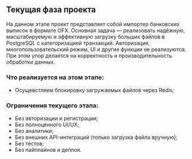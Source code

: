 ## Текущая фаза проекта

На данном этапе проект представляет собой импортер банковских выписок в формате OFX. Основная задача — реализовать надёжную, масштабируемую и эффективную загрузку больших файлов в PostgreSQL с категоризацией транзакций. Авторизация, многопользовательский режим, UI и другие функции не реализуются. При этом упор делается на корректность и производительность обработки данных.

### Что реализуется на этом этапе:
- Осущевстляем блокировку загружаемых файлов через Redis;

### Ограничения текущего этапа:
- Без авторизации и регистрации;
- Без полноценного UI/UX;
- Без аналитики;
- Без внешних API-интеграций (только загрузка файла вручную);
- Без тестов;
- Без пайплайнов и деплоя.
